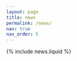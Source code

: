```yaml
---
layout: page
title: news
permalink: /news/
nav: true
nav_order: 5
---
```


{% include news.liquid %}
